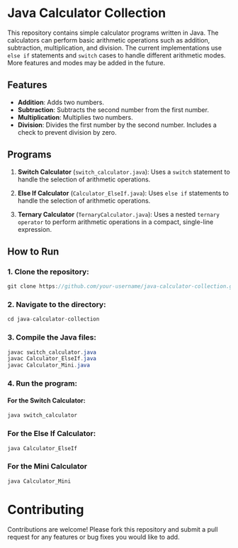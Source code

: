 # Java Calculator Collection

This repository contains simple calculator programs written in Java. The calculators can perform basic arithmetic operations such as addition, subtraction, multiplication, and division. The current implementations use `else if` statements and `switch` cases to handle different arithmetic modes. More features and modes may be added in the future.

## Features

- **Addition**: Adds two numbers.
- **Subtraction**: Subtracts the second number from the first number.
- **Multiplication**: Multiplies two numbers.
- **Division**: Divides the first number by the second number. Includes a check to prevent division by zero.

## Programs

1. **Switch Calculator** (`switch_calculator.java`): Uses a `switch` statement to handle the selection of arithmetic operations.

2. **Else If Calculator** (`Calculator_ElseIf.java`): Uses `else if` statements to handle the selection of arithmetic operations.

3. **Ternary Calculator** (`TernaryCalculator.java`): Uses a nested `ternary operator` to perform arithmetic operations in a compact, single-line expression.

## How to Run

### 1. Clone the repository:

```java
git clone https://github.com/your-username/java-calculator-collection.git
```

### 2. Navigate to the directory:
```java
cd java-calculator-collection
```

### 3. Compile the Java files:
```java
javac switch_calculator.java
javac Calculator_ElseIf.java
javac Calculator_Mini.java
```

### 4. Run the program:
   #### For the Switch Calculator:
   ```java
   java switch_calculator
   ```
   ### For the Else If Calculator:
   ```java
   java Calculator_ElseIf
   ```
   ### For the Mini Calculator
   ```java
   java Calculator_Mini
   ```
# Contributing
Contributions are welcome! Please fork this repository and submit a pull request for any features or bug fixes you would like to add.
